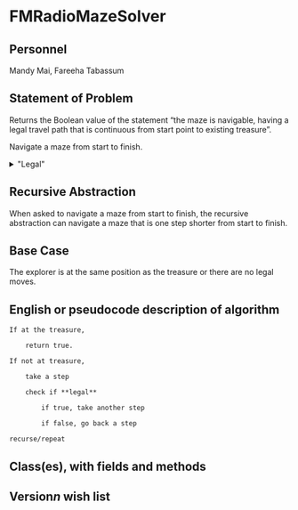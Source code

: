 # FMRadioMazeSolver

## Personnel
Mandy Mai,
Fareeha Tabassum

## Statement of Problem
Returns the Boolean value of the statement “the maze is navigable, having a legal travel path that is continuous from start point to existing treasure”.

Navigate a maze from start to finish. 
<details>
   <summary>"Legal"</summary>
   <p>Don’t cross the walls</p>
   <p>Right-angle turns only</p>
   <p>A path cannot go through the same point twice</p>
</details> 

## Recursive Abstraction
When asked to navigate a maze from start to finish, the recursive abstraction can navigate a maze that is one step shorter from start to finish.

## Base Case

The explorer is at the same position as the treasure or there are no legal moves.

## English or pseudocode description of algorithm
    If at the treasure, 

        return true.

    If not at treasure,

        take a step

        check if **legal**

            if true, take another step
   
            if false, go back a step

    recurse/repeat

## Class(es), with fields and methods

## Version*n* wish list
